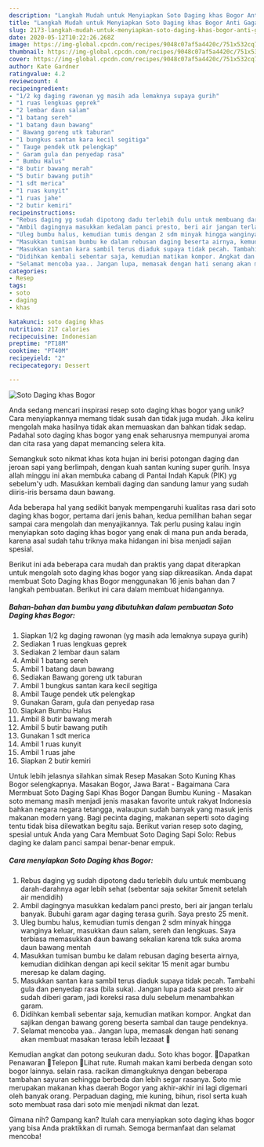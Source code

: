 ```yaml
---
description: "Langkah Mudah untuk Menyiapkan Soto Daging khas Bogor Anti Gagal"
title: "Langkah Mudah untuk Menyiapkan Soto Daging khas Bogor Anti Gagal"
slug: 2173-langkah-mudah-untuk-menyiapkan-soto-daging-khas-bogor-anti-gagal
date: 2020-05-12T10:22:26.268Z
image: https://img-global.cpcdn.com/recipes/9048c07af5a4420c/751x532cq70/soto-daging-khas-bogor-foto-resep-utama.jpg
thumbnail: https://img-global.cpcdn.com/recipes/9048c07af5a4420c/751x532cq70/soto-daging-khas-bogor-foto-resep-utama.jpg
cover: https://img-global.cpcdn.com/recipes/9048c07af5a4420c/751x532cq70/soto-daging-khas-bogor-foto-resep-utama.jpg
author: Kate Gardner
ratingvalue: 4.2
reviewcount: 4
recipeingredient:
- "1/2 kg daging rawonan yg masih ada lemaknya supaya gurih"
- "1 ruas lengkuas geprek"
- "2 lembar daun salam"
- "1 batang sereh"
- "1 batang daun bawang"
- " Bawang goreng utk taburan"
- "1 bungkus santan kara kecil segitiga"
- " Tauge pendek utk pelengkap"
- " Garam gula dan penyedap rasa"
- " Bumbu Halus"
- "8 butir bawang merah"
- "5 butir bawang putih"
- "1 sdt merica"
- "1 ruas kunyit"
- "1 ruas jahe"
- "2 butir kemiri"
recipeinstructions:
- "Rebus daging yg sudah dipotong dadu terlebih dulu untuk membuang darah-darahnya agar lebih sehat (sebentar saja sekitar 5menit setelah air mendidih)"
- "Ambil dagingnya masukkan kedalam panci presto, beri air jangan terlalu banyak. Bubuhi garam agar daging terasa gurih. Saya presto 25 menit."
- "Uleg bumbu halus, kemudian tumis dengan 2 sdm minyak hingga wanginya keluar, masukkan daun salam, sereh dan lengkuas. Saya terbiasa memasukkan daun bawang sekalian karena tdk suka aroma daun bawang mentah"
- "Masukkan tumisan bumbu ke dalam rebusan daging beserta airnya, kemudian didihkan dengan api kecil sekitar 15 menit agar bumbu meresap ke dalam daging."
- "Masukkan santan kara sambil terus diaduk supaya tidak pecah. Tambahi gula dan penyedap rasa (bila suka). Jangan lupa pada saat presto air sudah diberi garam, jadi koreksi rasa dulu sebelum menambahkan garam."
- "Didihkan kembali sebentar saja, kemudian matikan kompor. Angkat dan sajikan dengan bawang goreng beserta sambal dan tauge pendeknya."
- "Selamat mencoba yaa.. Jangan lupa, memasak dengan hati senang akan membuat masakan terasa lebih lezaaat 🥰"
categories:
- Resep
tags:
- soto
- daging
- khas

katakunci: soto daging khas 
nutrition: 217 calories
recipecuisine: Indonesian
preptime: "PT18M"
cooktime: "PT40M"
recipeyield: "2"
recipecategory: Dessert

---
```



![Soto Daging khas Bogor](https://img-global.cpcdn.com/recipes/9048c07af5a4420c/751x532cq70/soto-daging-khas-bogor-foto-resep-utama.jpg)

Anda sedang mencari inspirasi resep soto daging khas bogor yang unik? Cara menyiapkannya memang tidak susah dan tidak juga mudah. Jika keliru mengolah maka hasilnya tidak akan memuaskan dan bahkan tidak sedap. Padahal soto daging khas bogor yang enak seharusnya mempunyai aroma dan cita rasa yang dapat memancing selera kita.

Semangkuk soto nikmat khas kota hujan ini berisi potongan daging dan jeroan sapi yang berlimpah, dengan kuah santan kuning super gurih. Insya allah minggu ini akan membuka cabang di Pantai Indah Kapuk (PIK) yg sebelum&#39;y udh. Masukkan kembali daging dan sandung lamur yang sudah diiris-iris bersama daun bawang.

Ada beberapa hal yang sedikit banyak mempengaruhi kualitas rasa dari soto daging khas bogor, pertama dari jenis bahan, kedua pemilihan bahan segar sampai cara mengolah dan menyajikannya. Tak perlu pusing kalau ingin menyiapkan soto daging khas bogor yang enak di mana pun anda berada, karena asal sudah tahu triknya maka hidangan ini bisa menjadi sajian spesial.


Berikut ini ada beberapa cara mudah dan praktis yang dapat diterapkan untuk mengolah soto daging khas bogor yang siap dikreasikan. Anda dapat membuat Soto Daging khas Bogor menggunakan 16 jenis bahan dan 7 langkah pembuatan. Berikut ini cara dalam membuat hidangannya.

<!--inarticleads1-->

##### Bahan-bahan dan bumbu yang dibutuhkan dalam pembuatan Soto Daging khas Bogor:

1. Siapkan 1/2 kg daging rawonan (yg masih ada lemaknya supaya gurih)
1. Sediakan 1 ruas lengkuas geprek
1. Sediakan 2 lembar daun salam
1. Ambil 1 batang sereh
1. Ambil 1 batang daun bawang
1. Sediakan  Bawang goreng utk taburan
1. Ambil 1 bungkus santan kara kecil segitiga
1. Ambil  Tauge pendek utk pelengkap
1. Gunakan  Garam, gula dan penyedap rasa
1. Siapkan  Bumbu Halus
1. Ambil 8 butir bawang merah
1. Ambil 5 butir bawang putih
1. Gunakan 1 sdt merica
1. Ambil 1 ruas kunyit
1. Ambil 1 ruas jahe
1. Siapkan 2 butir kemiri


Untuk lebih jelasnya silahkan simak Resep Masakan Soto Kuning Khas Bogor selengkapnya. Masakan Bogor, Jawa Barat - Bagaimana Cara Mermbuat Soto Daging Sapi Khas Bogor Dangan Bumbu Kuning - Masakan soto memang masih menjadi jenis masakan favorite untuk rakyat Indonesia bahkan negara negara tetangga, walaupun sudah banyak yang masuk jenis makanan modern yang. Bagi pecinta daging, makanan seperti soto daging tentu tidak bisa dilewatkan begitu saja. Berikut varian resep soto daging, spesial untuk Anda yang Cara Membuat Soto Daging Sapi Solo: Rebus daging ke dalam panci sampai benar-benar empuk. 

<!--inarticleads2-->

##### Cara menyiapkan Soto Daging khas Bogor:

1. Rebus daging yg sudah dipotong dadu terlebih dulu untuk membuang darah-darahnya agar lebih sehat (sebentar saja sekitar 5menit setelah air mendidih)
1. Ambil dagingnya masukkan kedalam panci presto, beri air jangan terlalu banyak. Bubuhi garam agar daging terasa gurih. Saya presto 25 menit.
1. Uleg bumbu halus, kemudian tumis dengan 2 sdm minyak hingga wanginya keluar, masukkan daun salam, sereh dan lengkuas. Saya terbiasa memasukkan daun bawang sekalian karena tdk suka aroma daun bawang mentah
1. Masukkan tumisan bumbu ke dalam rebusan daging beserta airnya, kemudian didihkan dengan api kecil sekitar 15 menit agar bumbu meresap ke dalam daging.
1. Masukkan santan kara sambil terus diaduk supaya tidak pecah. Tambahi gula dan penyedap rasa (bila suka). Jangan lupa pada saat presto air sudah diberi garam, jadi koreksi rasa dulu sebelum menambahkan garam.
1. Didihkan kembali sebentar saja, kemudian matikan kompor. Angkat dan sajikan dengan bawang goreng beserta sambal dan tauge pendeknya.
1. Selamat mencoba yaa.. Jangan lupa, memasak dengan hati senang akan membuat masakan terasa lebih lezaaat 🥰


Kemudian angkat dan potong seukuran dadu. Soto khas bogor. Dapatkan Penawaran Telepon Lihat rute. Rumah makan kami berbeda dengan soto bogor lainnya. selain rasa. racikan dimangkuknya dengan beberapa tambahan sayuran sehingga berbeda dan lebih segar rasanya. Soto mie merupakan makanan khas daerah Bogor yang akhir-akhir ini lagi digemari oleh banyak orang. Perpaduan daging, mie kuning, bihun, risol serta kuah soto membuat rasa dari soto mie menjadi nikmat dan lezat. 

Gimana nih? Gampang kan? Itulah cara menyiapkan soto daging khas bogor yang bisa Anda praktikkan di rumah. Semoga bermanfaat dan selamat mencoba!
